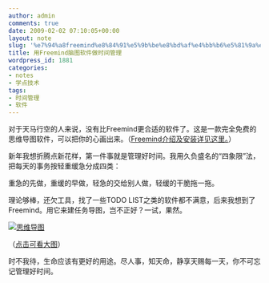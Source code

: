 ```yaml
---
author: admin
comments: true
date: 2009-02-02 07:10:05+00:00
layout: note
slug: '%e7%94%a8freemind%e8%84%91%e5%9b%be%e8%bd%af%e4%bb%b6%e5%81%9a%e6%97%b6%e9%97%b4%e7%ae%a1%e7%90%86'
title: 用Freemind脑图软件做时间管理
wordpress_id: 1881
categories:
- notes
- 学点技术
tags:
- 时间管理
- 软件
---
```


对于天马行空的人来说，没有比Freemind更合适的软件了。这是一款完全免费的思维导图软件，可以把你的心画出来。（[Freemind介绍及安装详见这里。](http://linux.bloghome.cn/posts/38408.html)）

新年我想折腾点新花样，第一件事就是管理好时间。我用久负盛名的“四象限”法，把每天的事务按轻重缓急分成四类：

重急的先做，重缓的早做，轻急的交给别人做，轻缓的干脆拖一拖。

理论够棒，还欠工具，找了一些TODO LIST之类的软件都不满意，后来我想到了Freemind。用它来建任务导图，岂不正好？一试，果然。

[![思维导图](http://farm4.static.flickr.com/3402/3246126271_caf8fc89d6_m.jpg)](http://www.flickr.com/photos/lookoo/3246126271/sizes/o/)

（[点击可看大图](http://www.flickr.com/photos/lookoo/3246126271/sizes/o/)）

时不我待，生命应该有更好的用途。尽人事，知天命，静享天赐每一天，你不可忘记管理好时间。


